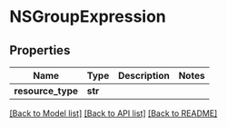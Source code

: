 # NSGroupExpression

## Properties
Name | Type | Description | Notes
------------ | ------------- | ------------- | -------------
**resource_type** | **str** |  | 

[[Back to Model list]](../README.md#documentation-for-models) [[Back to API list]](../README.md#documentation-for-api-endpoints) [[Back to README]](../README.md)


